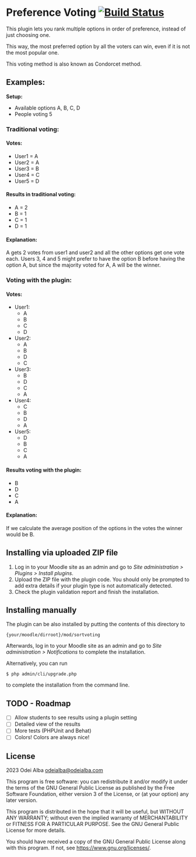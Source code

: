 # Preference Voting [![Build Status](https://github.com/odeialba/moodle-mod_sortvoting/workflows/Moodle%20Plugin%20CI/badge.svg)](https://github.com/odeialba/moodle-mod_sortvoting/actions)

This plugin lets you rank multiple options in order of preference, instead of just choosing one.

This way, the most preferred option by all the voters can win, even if it is not the most popular one.

This voting method is also known as Condorcet method.

## Examples:
**Setup:**
- Available options A, B, C, D
- People voting 5

### Traditional voting:

#### Votes:

- User1 = A
- User2 = A
- User3 = B
- User4 = C
- User5 = D

#### Results in traditional voting:

- A = 2
- B = 1
- C = 1
- D = 1

#### Explanation:

A gets 2 votes from user1 and user2 and all the other options get one vote each. Users 3, 4 and 5 might prefer to have the option B before having the option A, but since the majority voted for A, A will be the winner.

### Voting with the plugin:

#### Votes:

- User1:
    - A
    - B
    - C
    - D
- User2:
    - A
    - B
    - D
    - C
- User3:
    - B
    - D
    - C
    - A
- User4:
    - C
    - B
    - D
    - A
- User5:
    - D
    - B
    - C
    - A

#### Results voting with the plugin:

- B
- D
- C
- A

#### Explanation:

If we calculate the average position of the options in the votes the winner would be B.



## Installing via uploaded ZIP file

1. Log in to your Moodle site as an admin and go to _Site administration >
   Plugins > Install plugins_.
2. Upload the ZIP file with the plugin code. You should only be prompted to add
   extra details if your plugin type is not automatically detected.
3. Check the plugin validation report and finish the installation.

## Installing manually

The plugin can be also installed by putting the contents of this directory to

    {your/moodle/dirroot}/mod/sortvoting

Afterwards, log in to your Moodle site as an admin and go to _Site administration >
Notifications_ to complete the installation.

Alternatively, you can run

    $ php admin/cli/upgrade.php

to complete the installation from the command line.

## TODO - Roadmap

- [ ] Allow students to see results using a plugin setting
- [ ] Detailed view of the results
- [ ] More tests (PHPUnit and Behat)
- [ ] Colors! Colors are always nice!

## License

2023 Odei Alba <odeialba@odeialba.com>

This program is free software: you can redistribute it and/or modify it under
the terms of the GNU General Public License as published by the Free Software
Foundation, either version 3 of the License, or (at your option) any later
version.

This program is distributed in the hope that it will be useful, but WITHOUT ANY
WARRANTY; without even the implied warranty of MERCHANTABILITY or FITNESS FOR A
PARTICULAR PURPOSE.  See the GNU General Public License for more details.

You should have received a copy of the GNU General Public License along with
this program.  If not, see <https://www.gnu.org/licenses/>.
